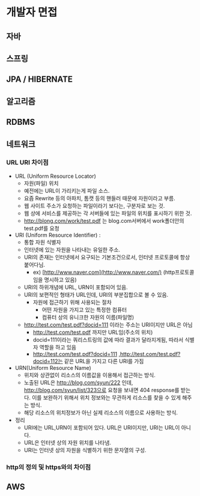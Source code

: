 # 개발자 면접

## 자바



## 스프링



## JPA / HIBERNATE



## 알고리즘



## RDBMS



## 네트워크

### URL URI 차이점

- URL (Uniform Resource Locator) 
  - 자원(파일) 위치
  - 예전에는 URL이 가리키는게 파일 소스.
  - 요즘 Rewrite 등의 아파치, 톰캣 등의 핸들러 때문에 자원이라고 부름.
  - 웹 사이트 주소가 요청하는 파일이라기 보다는, 구분자로 보는 것.
  - 웹 상에 서비스를 제공하는 각 서버들에 있는 파일의 위치를 표시하기 위한 것.
  - http://blong.com/work/test.pdf 는 blog.com서버에서 work폴더안의 test.pdf를 요청
- URI (Uniform Resource Identifier) : 
  - 통합 자원 식별자
  - 인터넷에 있는 자원을 나타내는 유일한 주소.
  - URI의 존재는 인터넷에서 요구되는 기본조건으로서, 인터넷 프로토콜에 항상 붙어다님.
    - ex) [http://www.naver.com](http://www.naver.com/) (http프로토콜임을 명시하고 있음)
  - URI의 하위개념에 URL, URN이 포함되어 있음.
  - URI의 보편적인 형태가 URL인데, URI의 부분집합으로 볼 수 있음.
    - 자원에 접근하기 위해 사용되는 절차
      - 어떤 자원을 가지고 있는 특정한 컴퓨터
      - 컴퓨터 상의 유니크한 자원의 이름(파일명)
  - http://test.com/test.pdf?docid=111 이라는 주소는 URI이지만 URL은 아님
    - http://test.com/test.pdf 까지만 URL임(주소의 위치)
    - docid=111이라는 쿼리스트링의 값에 따라 결과가 달라지게됨, 따라서 식별자 역할을 하고 있음
    - http://test.com/test.pdf?docid=111 ,http://test.com/test.pdf?docid=112는 같은 URL을 가지고 다른 URI를 가짐
- URN(Uniform Resource Name) 
  - 위치와 상관없이 리소스의 이름값을 이용해서 접근하는 방식.
  - 노출된 URL은 http://blog.com/syun/222 인데, http://blog.com/syun/list/323으로 요청을 보내면 404 response를 받는다. 이를 보완하기 위해서 위치 정보와는 무관하게 리소스를 찾을 수 있게 해주는 방식.
  - 해당 리소스의 위치정보가 아닌 실제 리소스의 이름으로 사용하는 방식.
- 정리
  - URI에는 URL,URN이 포함되어 있다. URL은 URI이지만, URI는 URL이 아니다.
  - URL은 인터넷 상의 자원 위치를 나타냄.
  - URI는 인터넷 상의 자원을 식별하기 위한 문자열의 구성.

### http의 정의 및  https와의  차이점







## AWS





